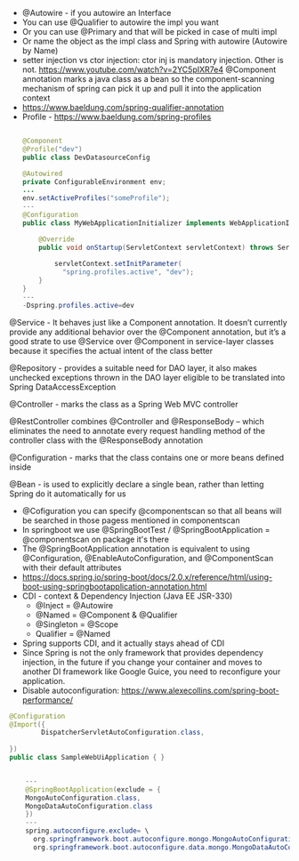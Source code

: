 * @Autowire - if you autowire an Interface
* You can use @Qualifier to autowire the impl you want
* Or you can use @Primary and that will be picked in case of multi impl
* Or name the object as the impl class and Spring with autowire (Autowire by Name)
* setter injection vs ctor injection: ctor inj is mandatory injection. Other is not. https://www.youtube.com/watch?v=2YC5pIXR7e4
@Component annotation marks a java class as a bean so the component-scanning mechanism of spring can pick it up and pull it into the application context
* https://www.baeldung.com/spring-qualifier-annotation
* Profile - https://www.baeldung.com/spring-profiles
	```java
	
	@Component
	@Profile("dev")
	public class DevDatasourceConfig

	@Autowired
	private ConfigurableEnvironment env;
	...
	env.setActiveProfiles("someProfile");
	---
	@Configuration
	public class MyWebApplicationInitializer implements WebApplicationInitializer {

		@Override
		public void onStartup(ServletContext servletContext) throws ServletException {
	 
			servletContext.setInitParameter(
			  "spring.profiles.active", "dev");
		}
	}
	---
	-Dspring.profiles.active=dev

	```

@Service - It behaves just like a Component annotation. It doesn’t currently provide any additional behavior over the @Component annotation, 
but it’s a good strate to use @Service over @Component in service-layer classes because it specifies the actual intent of the class better

@Repository - provides a suitable need for DAO layer, it also makes unchecked exceptions thrown in the DAO layer eligible to be translated into Spring DataAccessException

@Controller - marks the class as a Spring Web MVC controller

@RestController combines @Controller and @ResponseBody – which eliminates the need to annotate every request handling method of the controller class with the @ResponseBody annotation

@Configuration - marks that the class contains one or more beans defined inside

@Bean - is used to explicitly declare a single bean, rather than letting Spring do it automatically for us

* @Cofiguration you can specify @componentscan so that all beans will be searched in those pagess mentioned in componentscan
* In springboot we use @SpringBootTest / @SpringBootApplication = @componentscan on package it's there
* The @SpringBootApplication annotation is equivalent to using @Configuration, @EnableAutoConfiguration, and @ComponentScan with their default attributes
* https://docs.spring.io/spring-boot/docs/2.0.x/reference/html/using-boot-using-springbootapplication-annotation.html
* CDI - context & Dependency Injection (Java EE JSR-330)
  - @Inject = @Autowire
  - @Named = @Component & @Qualifier
  - @Singleton = @Scope
  - Qualifier = @Named
* Spring supports CDI, and it actually stays ahead of CDI
* Since Spring is not the only framework that provides dependency injection, in the future if you change your container and moves to another DI framework like Google Guice, you need to reconfigure your application.
* Disable autoconfiguration: https://www.alexecollins.com/spring-boot-performance/
```java
@Configuration
@Import({
        DispatcherServletAutoConfiguration.class,
       
})
public class SampleWebUiApplication { }


	---
	@SpringBootApplication(exclude = {
    MongoAutoConfiguration.class, 
    MongoDataAutoConfiguration.class
	})
	---
	spring.autoconfigure.exclude= \
	  org.springframework.boot.autoconfigure.mongo.MongoAutoConfiguration, \
	  org.springframework.boot.autoconfigure.data.mongo.MongoDataAutoConfiguration
```